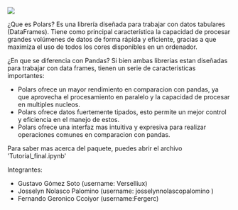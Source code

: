 ![](https://static.xomnia.com/2021/05/Polars_.png)

¿Que es Polars?
Es una librería diseñada para trabajar con datos tabulares (DataFrames). Tiene como principal característica la capacidad de procesar grandes volúmenes de datos de forma rápida y eficiente, gracias a que maximiza el uso de todos los cores disponibles en un ordenador.

¿En que se diferencia con Pandas?
Si bien ambas librerias estan diseñadas para trabajar con data frames, tienen un serie de caracteristicas importantes:
- Polars ofrece un mayor rendimiento en comparacion con pandas, ya que aprovecha el procesamiento en paralelo y la capacidad de procesar en multiples nucleos.
- Polars ofrece datos fuertemente tipados, esto permite un mejor control y eficiencia en el manejo de estos.
- Polars ofrece una interfaz mas intuitiva y expresiva para realizar operaciones comunes en comparacion con pandas.

Para saber mas acerca del paquete, puedes abrir el archivo 'Tutorial_final.ipynb'

Integrantes:
- Gustavo Gómez Soto (username: Verselliux)
- Josselyn Nolasco Palomino (username: josselynnolascopalomino )
- Fernando Geronico Ccoiyor (username:Fergerc)
